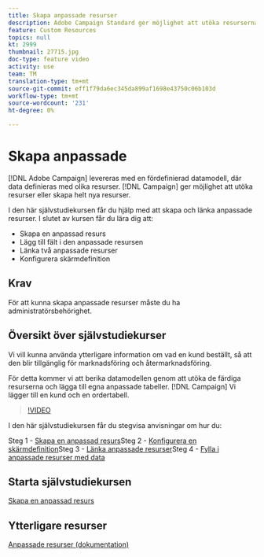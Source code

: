 ```yaml
---
title: Skapa anpassade resurser
description: Adobe Campaign Standard ger möjlighet att utöka resurserna eller skapa helt nya resurser. I den här självstudiekursen får du hjälp med att skapa och länka anpassade resurser.
feature: Custom Resources
topics: null
kt: 2999
thumbnail: 27715.jpg
doc-type: feature video
activity: use
team: TM
translation-type: tm+mt
source-git-commit: eff1f79da6ec345da899af1698e43750c06b103d
workflow-type: tm+mt
source-wordcount: '231'
ht-degree: 0%

---
```



# Skapa anpassade &#x200B;

[!DNL Adobe Campaign] levereras med en fördefinierad datamodell, där data definieras med olika resurser. [!DNL Campaign] ger möjlighet att utöka resurser eller skapa helt nya resurser.

I den här självstudiekursen får du hjälp med att skapa och länka anpassade resurser. I slutet av kursen får du lära dig att:

* Skapa en anpassad resurs
* Lägg till fält i den anpassade resursen
* Länka två anpassade resurser
* Konfigurera skärmdefinition

## Krav

För att kunna skapa anpassade resurser måste du ha administratörsbehörighet.

## Översikt över självstudiekurser

Vi vill kunna använda ytterligare information om vad en kund beställt, så att den blir tillgänglig för marknadsföring och återmarknadsföring.

För detta kommer vi att berika datamodellen genom att utöka de färdiga resurserna och lägga till egna anpassade tabeller. [!DNL Campaign] Vi lägger till en kund och en ordertabell.

>[!VIDEO](https://video.tv.adobe.com/v/27715?quality=9)

I den här självstudiekursen får du stegvisa anvisningar om hur du:

Steg 1 - [Skapa en anpassad resurs](./creating-a-custom-resource)Steg 2 - [Konfigurera en skärmdefinition](./configuring-a-screen-definition-for-a-custom-resource.md)Steg 3 - [Länka anpassade resurser](./linking-custom-resources.md)Steg 4 - [Fylla i anpassade resurser med data](./populate-custom-resources-with-data.md)

## Starta självstudiekursen

[Skapa en anpassad resurs](./create-a-custom-resource)

## Ytterligare resurser

[Anpassade resurser (dokumentation)](https://experienceleague.adobe.com/docs/campaign-standard/using/working-with-apis/global-concepts/custom-resources.html)
